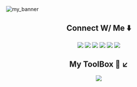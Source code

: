<img src="https://user-images.githubusercontent.com/78366601/201514045-437f506e-47b2-4ff4-aeeb-6bff6bf9b89e.gif" align="center" alt="my_banner"/>
<div align="center">
  <h2>Connect W/ Me ⬇️ </h2>
  <a href="https://www.facebook.com/atherv.v.patil/"><img src="https://img.icons8.com/doodle/48/null/facebook-new.png"/></a>
  <a href="https://www.linkedin.com/in/atherv-patil-4a86691b1/"><img src="https://img.icons8.com/doodle/48/000000/linkedin--v2.png"/></a>
  <a href="https://www.instagram.com/athervvpatil/"><img src="https://img.icons8.com/doodle/48/null/instagram--v1.png"/></a>
  <a href="athervpatil05@gmail.com"><img src="https://img.icons8.com/doodle/48/null/gmail-new.png"/></a>
  <a href="753199090468388864"><img src="https://img.icons8.com/doodle/48/null/discord-logo.png"/></a> 
  <a href="https://open.spotify.com/user/31jvid3zyvvwhjs44zmurjfh4bwu?si=bff82bef985041bf"><img src="https://img.icons8.com/doodle/48/000000/spotify-for-artists.png"/></a>
</div>
  
  
<div>
  <h4></h4>
</div>
<div align="center">
  <h2>My ToolBox 🧰 ↙️ </h2>
  <p align="center">
    <a href="https://skillicons.dev">
      <img src="https://skillicons.dev/icons?i=python,django,html,css,git,github,vscode,gcp,heroku,mysql,sqlite"/>
    </a>
  </p>
